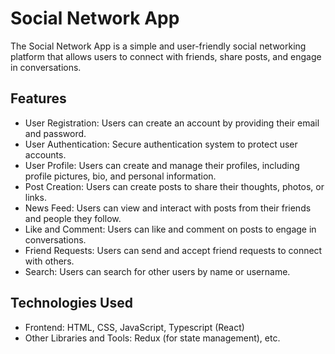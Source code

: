 # Social Network App

The Social Network App is a simple and user-friendly social networking platform that allows users to connect with friends, share posts, and engage in conversations.

## Features

- User Registration: Users can create an account by providing their email and password.
- User Authentication: Secure authentication system to protect user accounts.
- User Profile: Users can create and manage their profiles, including profile pictures, bio, and personal information.
- Post Creation: Users can create posts to share their thoughts, photos, or links.
- News Feed: Users can view and interact with posts from their friends and people they follow.
- Like and Comment: Users can like and comment on posts to engage in conversations.
- Friend Requests: Users can send and accept friend requests to connect with others.
- Search: Users can search for other users by name or username.

## Technologies Used

- Frontend: HTML, CSS, JavaScript, Typescript (React)
- Other Libraries and Tools: Redux (for state management), etc.
